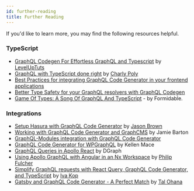```yaml
---
id: further-reading
title: Further Reading
---
```


If you'd like to learn more, you may find the following resources helpful.

### TypeScript

- [GraphQL Codegen For Effortless GraphQL and Typescript](https://www.youtube.com/watch?v=CtcjrPCwojQ) by [LevelUpTuts](https://leveluptutorials.com/)
- [GraphQL with TypeScript done right](https://the-guild.dev/blog/graphql-with-typescript-done-right) by [Charly Poly](https://charlypoly.com/)
- [Best Practices for integrating GraphQL Code Generator in your frontend applications](https://the-guild.dev/blog/graphql-codegen-best-practices)
- [Better Type Safety for your GraphQL resolvers with GraphQL Codegen](https://the-guild.dev/blog/better-type-safety-for-resolvers-with-graphql-codegen)
- [Game Of Types: A Song Of GraphQL And TypeScript](https://formidable.com/blog/2019/strong-typing) - by Formidable.

### Integrations

- [Setup Hasura with GraphQL Code Generator](https://codedaily.io/tutorials/Setup-Hasura-with-GraphQL-Code-Generator) by [Jason Brown](https://twitter.com/browniefed)
- [Working with GraphQL Code Generator and GraphCMS](https://graphcms.com/blog/working-with-graphql-code-generator-and-graphcms) by
Jamie Barton
- [GraphQL-Modules integration with GraphQL Code Generator](https://www.graphql-modules.com/docs/legacy/recipes/graphql-code-generator/)
- [GraphQL Code Generator for WPGraphQL](https://developers.wpengine.com/blog/graphql-code-generator-for-wpgraphql) by Kellen Mace
- [GraphQL Queries in Apollo React](https://dgraph.io/learn/courses/messageboardapp/react/develop/react/graphql-queries/) by DGraph
- [Using Apollo GraphQL with Angular in an Nx Workspace](https://blog.nrwl.io/using-apollo-graphql-with-angular-in-an-nx-workspace-9ad0155c1914?gi=603641d4b51a) by [Philip Fulcher](https://medium.com/@philipjfulcher?source=post_page-----9ad0155c1914-----------------------------------)
- [Simplify GraphQL requests with React Query, GraphQL Code Generator, and TypeScript](https://blog.logrocket.com/making-graphql-requests-easy-with-react-typescript-and-react-query/) by [Iva Kop](https://blog.logrocket.com/author/ivakop/)
- [Gatsby and GraphQL Code Generator - A Perfect Match](https://talohana.com/blog/gatsby-graphql-code-generator) by [Tal Ohana](https://talohana.com)
